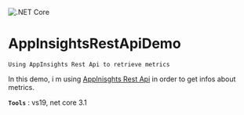 ![.NET Core](https://github.com/aimenux/AppInsightsRestApiDemo/workflows/.NET%20Core/badge.svg)
# AppInsightsRestApiDemo
```
Using AppInsights Rest Api to retrieve metrics
```

In this demo, i m using [AppInisghts Rest Api](https://dev.applicationinsights.io/) in order to get infos about metrics.

**`Tools`** : vs19, net core 3.1